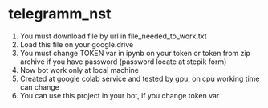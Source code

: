 # telegramm_nst
1. You must download file by url in file_needed_to_work.txt
2. Load this file on your google.drive
3. You must change TOKEN var in ipynb on your token or token from zip archive if you have password (password locate at stepik form)
4. Now bot work only at local machine
5. Created at google colab service and tested by gpu, on cpu working time can change
6. You can use this project in your bot, if you change token var
